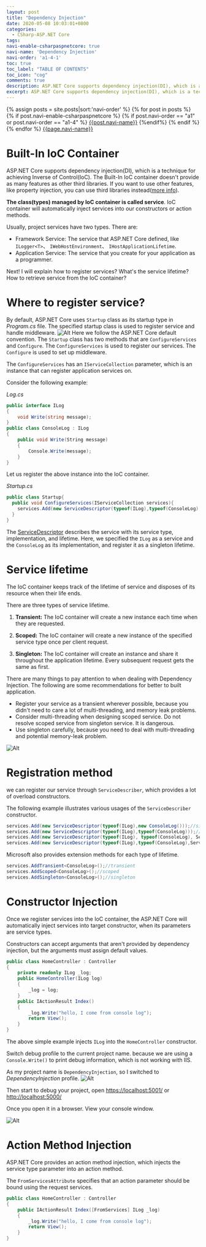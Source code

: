 ```yaml
---
layout: post
title: "Dependency Injection"
date: 2020-05-08 10:03:01+0800
categories:
  - CSharp-ASP.NET Core
tags:
navi-enable-csharpaspnetcore: true
navi-name: 'Dependency Injection'
navi-order: 'a1-4-1'
toc: true
toc_label: "TABLE OF CONTENTS"
toc_icon: "cog"
comments: true
description: ASP.NET Core supports dependency injection(DI), which is a technique for achieving Inverse of Control(IoC). The Built-In IoC container doesn't provide as many features as other third libraries
excerpt: ASP.NET Core supports dependency injection(DI), which is a technique for achieving Inverse of Control(IoC). The Built-In IoC container doesn't provide as many features as other third libraries
---
```

<!--navigation bar-->
<div class='navi-link-container'>
  {% assign posts = site.posts|sort:'navi-order' %}
  {% for post in posts %}
    {% if post.navi-enable-csharpaspnetcore %}
        {% if post.navi-order == "a1" or
              post.navi-order == "a1-4" %}
            <a href="{{ site.baseurl }}{{ post.url }}" class='navi-link'>{{post.navi-name}}</a>
        {%endif%}
    {% endif %}
  {% endfor %}
<a class='navi-link' href="">{{page.navi-name}}</a>
</div>
<!--navigation bar-->

# Built-In IoC Container
ASP.NET Core supports dependency injection(DI), which is a technique for achieving Inverse of Control(IoC). The Built-In IoC container doesn't provide as many features as other third libraries. If you want to use other features, like property injection, you can use third libraries instead([more info][1]).

**The class(types) managed by IoC container is called service**. IoC container will automatically inject services into our constructors or action methods. 

Usually, project services have two types. There are:
* Framework Service: The service that ASP.NET Core defined, like `ILogger<T>`、 `IWebHostEnvironment`、 `IHostApplicationLifetime`.
* Application Service: The service that you create for your application as a programmer.

Next! I will explain how to register services? What's the service lifetime? How to retrieve service from the IoC container?

# Where to register service?
By default, ASP.NET Core uses `Startup` class as its startup type in *Program.cs* file. The specified startup class is used to register service and handle middleware.
![Alt][2]
Here we follow the ASP.NET Core default convention. The `Startup` class has two methods that are `ConfigureServices` and `Configure`. The `ConfigureServices` is used to register our services. The `Configure` is used to set up middleware.

The `ConfigureServices` has an `IServiceCollection` parameter, which is an instance that can register application services on.

Consider the following example:

*Log.cs*
```c#
public interface ILog
{
    void Write(string message);
}
public class ConsoleLog : ILog
{
    public void Write(String message)
    {
        Console.Write(message);
    }
}
```
Let us register the above instance into the IoC container. 

*Startup.cs*
```c#
public class Startup{
  public void ConfigureServices(IServiceCollection services){
    services.Add(new ServiceDescriptor(typeof(ILog),typeof(ConsoleLog),ServiceLifetime.Singleton));
  }
}
```
The [ServiceDescriptor][3] describes the service with its service type, implementation, and lifetime. Here, we specified the `ILog` as a service and the `ConsoleLog` as its implementation, and register it as a singleton lifetime.

# Service lifetime
The IoC container keeps track of the lifetime of service and disposes of its resource when their life ends.

There are three types of service lifetime.

1. **Transient:** The IoC container will create a new instance each time when they are requested.

2. **Scoped:** The IoC container will create a new instance of the specified service type once per client request.

3. **Singleton:** The IoC container will create an instance and share it throughout the application lifetime. Every subsequent request gets the same as first.

There are many things to pay attention to when dealing with Dependency Injection. The following are some recommendations for better to built application.

* Register your service as a transient wherever possible, because you didn't need to care a lot of multi-threading, and memory leak problems.
* Consider multi-threading when designing scoped service. Do not resolve scoped service from singleton service. It is dangerous.
* Use singleton carefully, because you need to deal with multi-threading and potential memory-leak problem.

![Alt][4]

# Registration method
we can register our service through `ServiceDescriber`, which provides a lot of overload constructors. 

The following example illustrates various usages of the `ServiceDescriber` constructor.

```c#
services.Add(new ServiceDescriptor(typeof(ILog),new ConsoleLog()));//singleton
services.Add(new ServiceDescriptor(typeof(ILog),typeof(ConsoleLog)));//singleton
services.Add(new ServiceDescriptor(typeof(ILog), typeof(ConsoleLog), ServiceLifetime.Transient));//transient
services.Add(new ServiceDescriptor(typeof(ILog),typeof(ConsoleLog),ServiceLifetime.Scoped));//scoped
```

Microsoft also provides extension methods for each type of lifetime.

```c#
services.AddTransient<ConsoleLog>();//transient
services.AddScoped<ConsoleLog>();//scoped
services.AddSingleton<ConsoleLog>();//singleton
```


# Constructor Injection

Once we register services into the IoC container, the ASP.NET Core will automatically inject services into target constructor, when its parameters are service types.

Constructors can accept arguments that aren't provided by dependency injection, but the arguments must assign default values.

```c#
public class HomeController : Controller
{
    private readonly ILog _log;
    public HomeController(ILog log)
    {
        _log = log;
    }
    public IActionResult Index()
    {
        _log.Write("hello, I come from console log");
        return View();
    }
}
```
The above simple example injects `ILog` into the `HomeController` constructor.

Switch debug profile to the current project name. because we are using a `Console.Write()` to print debug information, which is not working with IIS.

As my project name is  `DependencyInjection`, so I switched to *DependencyInjection* profile.
![Alt][5]

Then start to debug your project, open [https://localhost:5001/](https://localhost:5001/) or [http://localhost:5000/](http://localhost:5000/)

Once you open it in a browser. View your console window.

![Alt][6]

# Action Method Injection
ASP.NET Core provides an action method injection, which injects the service type parameter into an action method.

The `FromServicesAttribute` specifies that an action parameter should be bound using the request services.

```c#
public class HomeController : Controller
{
    public IActionResult Index([FromServices] ILog _log)
    {
        _log.Write("hello, I come from console log");
        return View();
    }
}
```


[1]: https://docs.microsoft.com/en-us/aspnet/core/fundamentals/dependency-injection?view=aspnetcore-3.1#default-service-container-replacement
[2]: /public/img/2020-05-08-dependency-injection-a.png
[3]: https://docs.microsoft.com/en-us/dotnet/api/microsoft.extensions.dependencyinjection.servicedescriptor?f1url=https%3A%2F%2Fmsdn.microsoft.com%2Fquery%2Fdev16.query%3FappId%3DDev16IDEF1%26l%3DEN-US%26k%3Dk(Microsoft.Extensions.DependencyInjection.ServiceDescriptor);k(DevLang-csharp)%26rd%3Dtrue&view=dotnet-plat-ext-3.1
[4]: /public/img/2020-05-08-dependency-injection-b.png
[5]: /public/img/2020-05-08-dependency-injection-c.png
[6]: /public/img/2020-05-08-dependency-injection-d.png